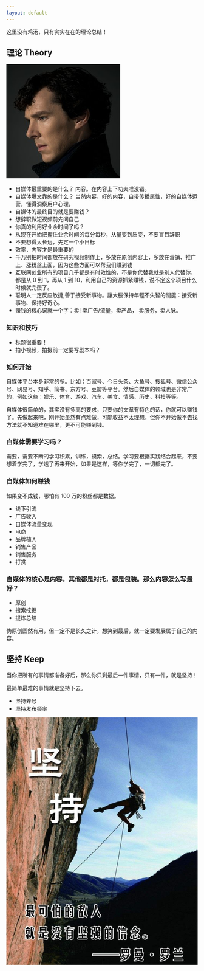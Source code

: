 ```yaml
---
layout: default
---
```


这里没有鸡汤，只有实实在在的理论总结！

## <span id="theory">理论 Theory</span>

<img class="profile-picture" src="sherlock.jpg">

- 自媒体最重要的是什么？ 内容。在内容上下功夫准没错。
- 自媒体爆文靠的是什么？ 当然内容，好的内容，自带传播属性，好的自媒体运营，懂得洞察用户心理。
- 自媒体的最终目的就是要赚钱？
- 想辞职做短视频前先问自己
- 你真的利用好业余时间了吗？
- 从现在开始把握住业余时间的每分每秒，从量变到质变，不要盲目辞职
- 不要想得太长远，先定一个小目标
- 效率，内容才是最重要的
- 千万别把时间都放在研究视频制作上，多放在原创内容上，多放在营销、推广上、涨粉丝上面，因为这些方面可以帮我们赚到钱
- 互联网创业所有的项目几乎都是有时效性的，不是你代替我就是别人代替你，都是从 0 到 1，再从 1 到 10，利用自己的资源抓紧赚钱，说不定这个项目什么时候就完蛋了。
- 聪明人一定反应敏捷,善于接受新事物。讓大腦保持年輕不失智的關鍵：接受新事物、保持好奇心。
- 赚钱的核心词就一个字：卖! 卖广告/流量，卖产品， 卖服务，卖人脉。

### 知识和技巧

- 标题很重要！
- 拍小视频，拍摄前一定要写剧本吗？

### 如何开始

自媒体平台本身非常的多。比如：百家号、今日头条、大鱼号、搜狐号、微信公众号、网易号、知乎、简书、东方号、豆瓣等平台。然后自媒体的领域也是非常广的，例如这些：娱乐、体育、游戏、汽车、美食、情感、历史、科技等等。

自媒体很简单的，其实没有多高的要求，只要你的文章有特色的话，你就可以赚钱了。先做起来吧，刚开始虽然有点难做，可能收益不太理想，但你不开始做不去找方法就不知道难在哪里，更不可能赚到钱。

### 自媒体需要学习吗？

需要，需要不断的学习积累，训练，摸索，总结。学习要根据实践结合起来，不要想着学完了，学透了再来开始，如果是这样，等你学完了，一切都完了。

### 自媒体如何赚钱

如果变不成钱，哪怕有 100 万的粉丝都是数据。

- 线下引流
- 广告收入
- 自媒体流量变现
- 电商
- 品牌植入
- 销售产品
- 销售服务
- 打赏

### 自媒体的核心是内容，其他都是衬托，都是包装。那么内容怎么写最好？

- 原创
- 搜索挖掘
- 提炼总结

伪原创固然有用，但一定不是长久之计，想笑到最后，就一定要发展属于自己的内容。

## <span id="keep">坚持 Keep</span>

当你把所有的事情都准备好后，那么你只剩最后一件事情，只有一件，就是坚持！

最简单最难的事情就是坚持下去。

- 坚持养号
- 坚持发布频率

![](2019-03-05-22-34-59.png)
